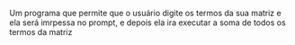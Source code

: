 Um programa que permite que o usuário digite os termos da sua matriz e ela será imrpessa no prompt, e depois ela ira executar a soma de todos os termos da matriz
